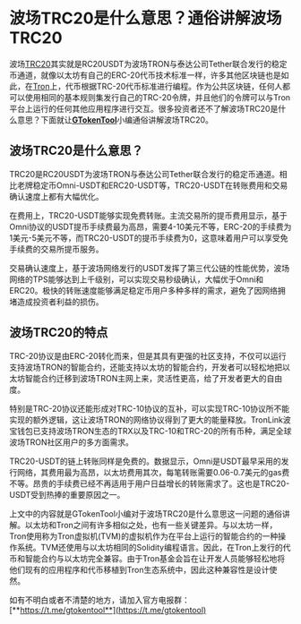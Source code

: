 # 波场TRC20是什么意思？通俗讲解波场TRC20

波场[TRC20](trc20-qian-bao-di-zhi-shi-shen-me-trc20-wei-shen-me-bu-yong-shou-xu-fei.md)其实就是RC20USDT为波场TRON与泰达公司Tether联合发行的稳定币通道，就像以太坊有自己的ERC-20代币技术标准一样，许多其他区块链也是如此，在[Tron](../tron/tron-yi-jian-fa-bi-jiao-cheng.md)上，代币根据TRC-20代币标准进行编程。作为公共区块链，任何人都可以使用相同的基本规则集发行自己的TRC-20令牌，并且他们的令牌可以与Tron平台上运行的任何其他应用程序进行交互。很多投资者还不了解波场TRC20是什么意思？下面就让[**GTokenTool**](https://docs.gtokentool.com)小编通俗讲解波场TRC20。

## 波场TRC20是什么意思？

TRC20是RC20USDT为波场TRON与泰达公司Tether联合发行的稳定币通道。相比老牌稳定币Omni-USDT和ERC20-USDT等，TRC20-USDT在转账费用和交易确认速度上都有大幅优化。

在费用上，TRC20-USDT能够实现免费转账。主流交易所的提币费用显示，基于Omni协议的USDT提币手续费最为高昂，需要4-10美元不等，ERC-20的手续费为1美元-5美元不等，而TRC20-USDT的提币手续费为0，这意味着用户可以享受免手续费的交易所提币服务。

交易确认速度上，基于波场网络发行的USDT发挥了第三代公链的性能优势，波场网络的TPS能够达到上千级别，可以实现交易秒级确认，大幅优于Omni和ERC20。极快的转账速度能够满足稳定币用户多种多样的需求，避免了因网络拥堵造成投资者利益的损伤。

## 波场TRC20的特点

TRC-20协议是由ERC-20转化而来，但是其具有更强的社区支持，不仅可以运行支持波场TRON的智能合约，还能支持以太坊的智能合约，开发者可以轻松地把以太坊智能合约迁移到波场TRON主网上来，灵活性更高，给了开发者更大的自由度。

特别是TRC-20协议还能形成对TRC-10协议的互补，可以实现TRC-10协议所不能实现的额外逻辑，这让波场TRON的网络协议得到了更大的能量释放。TronLink波宝钱包已支持波场TRON生态的TRX以及TRC-10和TRC-20的所有币种，满足全球波场TRON社区用户的多方面需求。

TRC20-USDT的链上转账同样是免费的。数据显示，Omni是USDT最早采用的发行网络，其费用最为高昂，以太坊费用其次，每笔转账需要0.06-0.7美元的gas费不等。昂贵的手续费已经不再适用于用户日益增长的转账需求了。这也是TRC20-USDT受到热捧的重要原因之一。

上文中的内容就是GTokenTool小编对于波场TRC20是什么意思这一问题的通俗讲解。以太坊和Tron之间有许多相似之处，也有一些关键差异。与以太坊一样，Tron使用称为Tron虚拟机(TVM)的虚拟机作为在平台上运行的智能合约的一种操作系统。TVM还使用与以太坊相同的Solidity编程语言。因此，在Tron上发行的代币和智能合约与以太坊完全兼容。由于Tron基金会旨在让开发人员能够轻松地将他们现有的应用程序和代币移植到Tron生态系统中，因此这种兼容性是设计使然。

如有不明白或者不清楚的地方，请加入官方电报群：[**https://t.me/gtokentool**](https://t.me/gtokentool)
